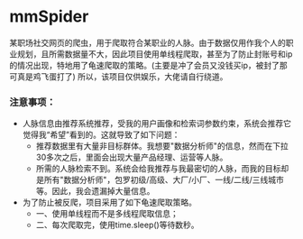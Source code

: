 # mmSpider

某职场社交网页的爬虫，用于爬取符合某职业的人脉。由于数据仅用作我个人的职业规划，且所需数据量不大，因此项目使用单线程爬取，甚至为了防止封账号和ip的情况出现，特地用了龟速爬取的策略。(主要是冲了会员又没钱买ip，被封了那可真是鸡飞蛋打了) 所以，该项目仅供娱乐，大佬请自行绕道。

### 注意事项：
  - 人脉信息由推荐系统推荐，受我的用户画像和检索词参数约束，系统会推荐它觉得我“希望”看到的。这就导致了如下问题：
      - 推荐数据里有大量非目标群体。我想要"数据分析师"的信息，然而在下拉30多次之后，里面会出现大量产品经理、运营等人脉。
      - 所需的人脉检索不到。系统会给我推荐与我最密切的人脉，而我的目标却是所有"数据分析师"，包罗初级/高级、大厂/小厂、一线/二线/三线城市等。因此，我会遗漏掉大量信息。
  - 为了防止被反爬，项目采用了如下龟速爬取策略。
      - 一、使用单线程而不是多线程爬取信息；
      - 二、每次爬取完，使用time.sleep()等待数秒。
    
